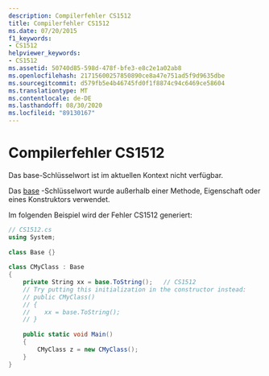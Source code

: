 ```yaml
---
description: Compilerfehler CS1512
title: Compilerfehler CS1512
ms.date: 07/20/2015
f1_keywords:
- CS1512
helpviewer_keywords:
- CS1512
ms.assetid: 50740d85-598d-478f-bfe3-e8c2e1a02ab8
ms.openlocfilehash: 21715600257850890ce8a47e751ad5f9d9635dbe
ms.sourcegitcommit: d579fb5e4b46745fd0f1f8874c94c6469ce58604
ms.translationtype: MT
ms.contentlocale: de-DE
ms.lasthandoff: 08/30/2020
ms.locfileid: "89130167"
---
```

# <a name="compiler-error-cs1512"></a>Compilerfehler CS1512
Das base-Schlüsselwort ist im aktuellen Kontext nicht verfügbar.  
  
 Das [base](../language-reference/keywords/base.md) -Schlüsselwort wurde außerhalb einer Methode, Eigenschaft oder eines Konstruktors verwendet.  
  
 Im folgenden Beispiel wird der Fehler CS1512 generiert:  
  
```csharp  
// CS1512.cs  
using System;  
  
class Base {}  
  
class CMyClass : Base  
{  
    private String xx = base.ToString();   // CS1512  
    // Try putting this initialization in the constructor instead:  
    // public CMyClass()  
    // {  
    //    xx = base.ToString();  
    // }  
  
    public static void Main()  
    {  
        CMyClass z = new CMyClass();  
    }  
}  
```
